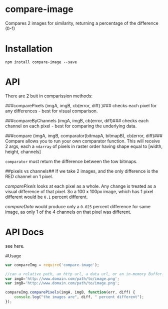 # compare-image

Compares 2 images for similarity, returning a percentage of the difference (0-1)

# Installation

`npm install compare-image --save`

# API

There are 2 buit in comparission methods:

###comparePixels (imgA, imgB, cb(error, diff) )###
checks each pixel for any differences - best for visual comparison.

###compareByChannels (imgA, imgB, cb(error, diff)###
checks each channel on each pixel - best for comparing the underlying data.

###compare (imgA, imgB, comparator(bitmapA, bitmapB), cb(error, diff)###
Compare allows you to run your own comparator function.  This will receive 2 args, each a `ndarray` of pixels in raster order having shape equal to [width, height, channels]

`comparator` must return the difference between the tow bitmaps.  


##pixels vs channels##
If we take 2 images, and the only difference is the RED channel on 1 pixel.

*comparePixels* looks at each pixel as a whole.  Any change is treated as a visual difference of that pixel. So a 100 x 100px image, which has 1 pixel different would be `0.1` percent different.

*compareData* would produce only a `0.025` percent difference for same image, as only 1 of the 4 channels on that pixel was different.  

# API Docs
see here.

#Usage

```` javascript
var compareImg = require('compare-image');

//can a relative path, an http url, a data url, or an in-memory Buffer.
var imgA='http://www.domain.com/path/to/image.png';
var imgB='http://www.domain.com/path/to/image.png';

compareImg.comparePixels(imgA, imgB, function(err, diff) {
    console.log("the images are", diff, " percent different");
});
````
